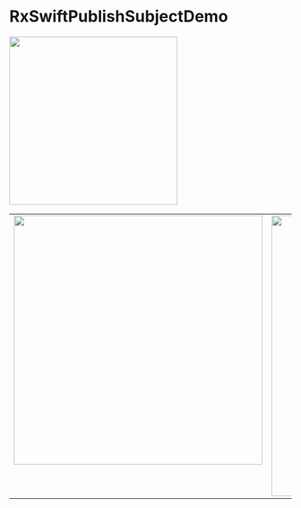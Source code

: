 # RxSwiftPublishSubjectDemo

<img width="300" src="https://github.com/YamamotoDesu/RxSwiftDemo/blob/main/Gif/cameraFilter.gif">
<table>
  <tr>
    <td valign="top"><img width="444" src="https://user-images.githubusercontent.com/47273077/160270879-c835efbd-275e-4b61-9c63-8342ee3f2815.png"/></td>
    <td valign="top"><img width="444" height="500"  src="https://user-images.githubusercontent.com/47273077/160271077-cda60bfa-c4d7-48a8-b0e9-a701da4573e3.png"/></td>
  </tr>
</table>
